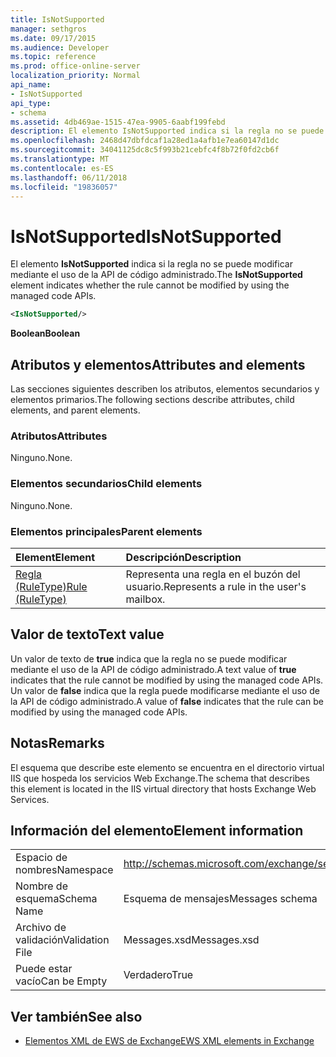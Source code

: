 ```yaml
---
title: IsNotSupported
manager: sethgros
ms.date: 09/17/2015
ms.audience: Developer
ms.topic: reference
ms.prod: office-online-server
localization_priority: Normal
api_name:
- IsNotSupported
api_type:
- schema
ms.assetid: 4db469ae-1515-47ea-9905-6aabf199febd
description: El elemento IsNotSupported indica si la regla no se puede modificar mediante el uso de la API de código administrado.
ms.openlocfilehash: 2468d47dbfdcaf1a28ed1a4afb1e7ea60147d1dc
ms.sourcegitcommit: 34041125dc8c5f993b21cebfc4f8b72f0fd2cb6f
ms.translationtype: MT
ms.contentlocale: es-ES
ms.lasthandoff: 06/11/2018
ms.locfileid: "19836057"
---
```

# <a name="isnotsupported"></a><span data-ttu-id="c1666-103">IsNotSupported</span><span class="sxs-lookup"><span data-stu-id="c1666-103">IsNotSupported</span></span>

<span data-ttu-id="c1666-104">El elemento **IsNotSupported** indica si la regla no se puede modificar mediante el uso de la API de código administrado.</span><span class="sxs-lookup"><span data-stu-id="c1666-104">The **IsNotSupported** element indicates whether the rule cannot be modified by using the managed code APIs.</span></span> 
  
```XML
<IsNotSupported/>
```

 <span data-ttu-id="c1666-105">**Boolean**</span><span class="sxs-lookup"><span data-stu-id="c1666-105">**Boolean**</span></span>
## <a name="attributes-and-elements"></a><span data-ttu-id="c1666-106">Atributos y elementos</span><span class="sxs-lookup"><span data-stu-id="c1666-106">Attributes and elements</span></span>

<span data-ttu-id="c1666-107">Las secciones siguientes describen los atributos, elementos secundarios y elementos primarios.</span><span class="sxs-lookup"><span data-stu-id="c1666-107">The following sections describe attributes, child elements, and parent elements.</span></span>
  
### <a name="attributes"></a><span data-ttu-id="c1666-108">Atributos</span><span class="sxs-lookup"><span data-stu-id="c1666-108">Attributes</span></span>

<span data-ttu-id="c1666-109">Ninguno.</span><span class="sxs-lookup"><span data-stu-id="c1666-109">None.</span></span>
  
### <a name="child-elements"></a><span data-ttu-id="c1666-110">Elementos secundarios</span><span class="sxs-lookup"><span data-stu-id="c1666-110">Child elements</span></span>

<span data-ttu-id="c1666-111">Ninguno.</span><span class="sxs-lookup"><span data-stu-id="c1666-111">None.</span></span>
  
### <a name="parent-elements"></a><span data-ttu-id="c1666-112">Elementos principales</span><span class="sxs-lookup"><span data-stu-id="c1666-112">Parent elements</span></span>

|<span data-ttu-id="c1666-113">**Element**</span><span class="sxs-lookup"><span data-stu-id="c1666-113">**Element**</span></span>|<span data-ttu-id="c1666-114">**Descripción**</span><span class="sxs-lookup"><span data-stu-id="c1666-114">**Description**</span></span>|
|:-----|:-----|
|[<span data-ttu-id="c1666-115">Regla (RuleType)</span><span class="sxs-lookup"><span data-stu-id="c1666-115">Rule (RuleType)</span></span>](rule-ruletype.md) <br/> |<span data-ttu-id="c1666-116">Representa una regla en el buzón del usuario.</span><span class="sxs-lookup"><span data-stu-id="c1666-116">Represents a rule in the user's mailbox.</span></span>  <br/> |
   
## <a name="text-value"></a><span data-ttu-id="c1666-117">Valor de texto</span><span class="sxs-lookup"><span data-stu-id="c1666-117">Text value</span></span>

<span data-ttu-id="c1666-118">Un valor de texto de **true** indica que la regla no se puede modificar mediante el uso de la API de código administrado.</span><span class="sxs-lookup"><span data-stu-id="c1666-118">A text value of **true** indicates that the rule cannot be modified by using the managed code APIs.</span></span> <span data-ttu-id="c1666-119">Un valor de **false** indica que la regla puede modificarse mediante el uso de la API de código administrado.</span><span class="sxs-lookup"><span data-stu-id="c1666-119">A value of **false** indicates that the rule can be modified by using the managed code APIs.</span></span> 
  
## <a name="remarks"></a><span data-ttu-id="c1666-120">Notas</span><span class="sxs-lookup"><span data-stu-id="c1666-120">Remarks</span></span>

<span data-ttu-id="c1666-121">El esquema que describe este elemento se encuentra en el directorio virtual IIS que hospeda los servicios Web Exchange.</span><span class="sxs-lookup"><span data-stu-id="c1666-121">The schema that describes this element is located in the IIS virtual directory that hosts Exchange Web Services.</span></span>
  
## <a name="element-information"></a><span data-ttu-id="c1666-122">Información del elemento</span><span class="sxs-lookup"><span data-stu-id="c1666-122">Element information</span></span>

|||
|:-----|:-----|
|<span data-ttu-id="c1666-123">Espacio de nombres</span><span class="sxs-lookup"><span data-stu-id="c1666-123">Namespace</span></span>  <br/> |http://schemas.microsoft.com/exchange/services/2006/messages  <br/> |
|<span data-ttu-id="c1666-124">Nombre de esquema</span><span class="sxs-lookup"><span data-stu-id="c1666-124">Schema Name</span></span>  <br/> |<span data-ttu-id="c1666-125">Esquema de mensajes</span><span class="sxs-lookup"><span data-stu-id="c1666-125">Messages schema</span></span>  <br/> |
|<span data-ttu-id="c1666-126">Archivo de validación</span><span class="sxs-lookup"><span data-stu-id="c1666-126">Validation File</span></span>  <br/> |<span data-ttu-id="c1666-127">Messages.xsd</span><span class="sxs-lookup"><span data-stu-id="c1666-127">Messages.xsd</span></span>  <br/> |
|<span data-ttu-id="c1666-128">Puede estar vacío</span><span class="sxs-lookup"><span data-stu-id="c1666-128">Can be Empty</span></span>  <br/> |<span data-ttu-id="c1666-129">Verdadero</span><span class="sxs-lookup"><span data-stu-id="c1666-129">True</span></span>  <br/> |
   
## <a name="see-also"></a><span data-ttu-id="c1666-130">Ver también</span><span class="sxs-lookup"><span data-stu-id="c1666-130">See also</span></span>



- [<span data-ttu-id="c1666-131">Elementos XML de EWS de Exchange</span><span class="sxs-lookup"><span data-stu-id="c1666-131">EWS XML elements in Exchange</span></span>](ews-xml-elements-in-exchange.md)

